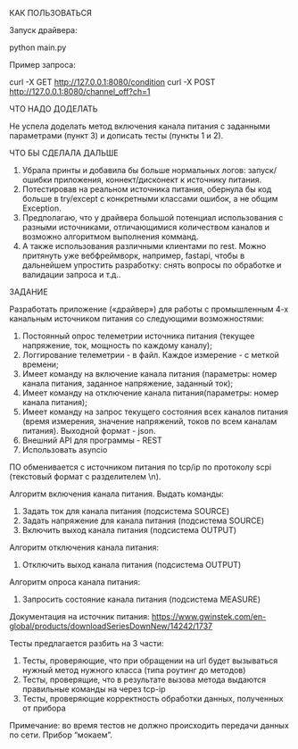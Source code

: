 КАК ПОЛЬЗОВАТЬСЯ

Запуск драйвера:

python main.py

Пример запроса:

curl -X GET http://127.0.0.1:8080/condition
curl -X POST http://127.0.0.1:8080/channel_off?ch=1

ЧТО НАДО ДОДЕЛАТЬ

Не успела доделать метод включения канала питания с заданными параметрами (пункт 3) и дописать тесты (пункты 1 и 2).

ЧТО БЫ СДЕЛАЛА ДАЛЬШЕ

1. Убрала принты и добавила бы больше нормальных логов: запуск/ошибки приложения, коннект/дисконект к источнику питания.
2. Потестировав на реальном источника питания, обернула бы код больше в try/except с конкретными классами ошибок, а не общим Exception.
3. Предполагаю, что у драйвера большой потенциал использования с разными источниками, отличающимися количеством каналов и возможно алгоритмом выполнения комманд.
4. А также использования различными клиентами по rest. 
Можно притянуть уже вебфреймворк, например, fastapi, чтобы в дальнейшем упростить разработку: снять вопросы по обработке и валидации запроса и т.д.. 

ЗАДАНИЕ

Разработать приложение («драйвер») для работы с промышленным 4-х канальным источником питания со следующими возможностями:

1. Постоянный опрос телеметрии источника питания (текущее напряжение, ток, мощность по каждому каналу);
2. Логгирование телеметрии - в файл. Каждое измерение - с меткой времени;
3. Имеет команду на включение канала питания (параметры: номер канала питания, заданное напряжение, заданный ток);
4. Имеет команду на отключение канала питания(параметры: номер канала питания);
5. Имеет команду на запрос текущего состояния всех каналов питания (время измерения, значение напряжений, токов по всем каналам питания). Выходной формат - json.
6. Внешний API для программы - REST
7. Использовать asyncio

ПО обменивается с источником питания по tcp/ip по протоколу scpi (текстовый формат с разделителем \n).

Алгоритм включения канала питания. Выдать команды:
1. Задать ток для канала питания (подсистема SOURCE)
2. Задать напряжение для канала питания (подсистема SOURCE)
3. Включить выход канала питания (подсистема OUTPUT)

Алгоритм отключения канала питания:
1. Отключить выход канала питания (подсистема OUTPUT)

Алгоритм опроса канала питания:
1. Запросить состояние канала питания (подсистема MEASURE)

Документация на источник питания: https://www.gwinstek.com/en-global/products/downloadSeriesDownNew/14242/1737

Тесты предлагается разбить на 3 части:
1. Тесты, проверяющие, что при обращении на url будет вызываться нужный метод нужного класса (типа роутинг до методов)
2. Тесты, проверящие, что в результате вызова метода выдаются правильные команды на через tcp-ip
3. Тесты, проверяющие корректность обработки данных, полученных от прибора

Примечание: во время тестов не должно происходить передачи данных по сети. Прибор “мокаем”.
